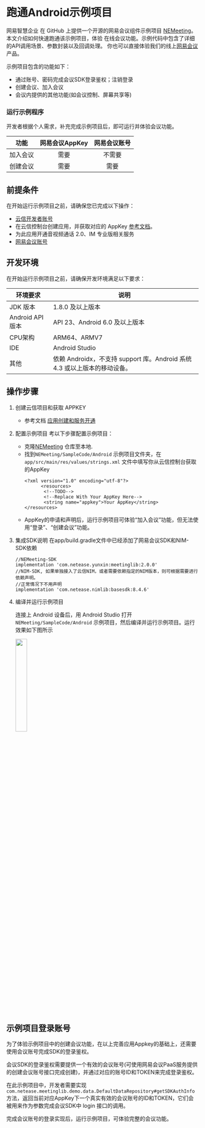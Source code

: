 # 跑通Android示例项目

网易智慧企业 在 GitHub 上提供一个开源的网易会议组件示例项目 [NEMeeting](https://github.com/netease-kit/NEMeeting/tree/main/SampleCode/Android)。本文介绍如何快速跑通该示例项目，体验 在线会议功能。示例代码中包含了详细的API调用场景、参数封装以及回调处理。 你也可以直接体验我们的线上[网易会议](https://meeting.163.com/)产品。

示例项目包含的功能如下：

- 通过账号、密码完成会议SDK登录鉴权；注销登录
- 创建会议、加入会议
- 会议内提供的其他功能(如会议控制、屏幕共享等)

### 运行示例程序

开发者根据个人需求，补充完成示例项目后，即可运行并体验会议功能。

|   功能   | 网易会议AppKey | 网易会议账号 |
| :------: | :------------: | :----------: |
| 加入会议 |      需要      |    不需要    |
| 创建会议 |      需要      |     需要     |

##  前提条件

在开始运行示例项目之前，请确保您已完成以下操作：
  - [云信开发者账号](https://id.163yun.com/register?h=media&t=media&from=nim&clueFrom=nim)
  - 在云信控制台创建应用，并获取对应的 AppKey  [参考文档](../../../云信控制平台/应用创建和服务开通.md)。
  - 为此应用开通音视频通话 2.0、IM 专业版相关服务
  - [网易会议账号](##示例项目会议账号)

## 开发环境

在开始运行示例项目之前，请确保开发环境满足以下要求：

| 环境要求         | 说明                                                         |
| ---------------- | ------------------------------------------------------------ |
| JDK 版本         | 1.8.0 及以上版本                                             |
| Android API 版本 | API 23、Android 6.0 及以上版本                               |
| CPU架构          | ARM64、ARMV7                                                 |
| IDE              | Android Studio                                               |
| 其他             | 依赖 Androidx，不支持 support 库。Android 系统 4.3 或以上版本的移动设备。 |

## 操作步骤
  1. 创建云信项目和获取 APPKEY
       - 参考文档 [应用创建和服务开通](../../../云信控制平台/应用创建和服务开通.md)

  2. 配置示例项目
       考以下步骤配置示例项目：
        - 克隆[NEMeeting](https://github.com/netease-kit/NEMeeting/tree/main/SampleCode/Android) 仓库至本地.
        - 找到`NEMeeting/SampleCode/Android` 示例项目文件夹，在 `app/src/main/res/values/strings.xml` 文件中填写你从云信控制台获取的AppKey
          ```
          <?xml version="1.0" encoding="utf-8"?>
                <resources>
                 <!--TODO-->
                 <!--Replace With Your AppKey Here-->
                 <string name="appkey">Your AppKey</string>
          </resources>
          ```
        - AppKey的申请和声明后，运行示例项目可体验“加入会议”功能，但无法使用“登录”、“创建会议”功能。

  3. 集成SDK说明
	在app/build.gradle文件中已经添加了网易会议SDK和NIM-SDK依赖
	  ```
	  //NEMeeting-SDK
	  implementation 'com.netease.yunxin:meetinglib:2.0.0'
	  //NIM-SDK, 如果单独接入了云信NIM，或者需要依赖指定的NIM版本，则可根据需要进行依赖声明。
	  //正常情况下不用声明
	  implementation 'com.netease.nimlib:basesdk:8.4.6'
	  ```

  4. 编译并运行示例项目

       连接上 Android 设备后，用 Android Studio 打开 `NEMeeting/SampleCode/Android`  示例项目，然后编译并运行示例项目。运行效果如下图所示

      <image width="25%" src="../images/demo_meeting_main_page.png">

## 示例项目登录账号

为了体验示例项目中的创建会议功能，在以上完善应用Appkey的基础上，还需要使用会议账号完成SDK的登录鉴权。

会议SDK的登录鉴权需要提供一个有效的会议账号(可使用网易会议PaaS服务提供的创建会议账号接口完成创建)，并通过对应的账号ID和TOKEN来完成登录鉴权。

在此示例项目中，开发者需要实现`com.netease.meetinglib.demo.data.DefaultDataRepository#getSDKAuthInfo`方法，返回当前对应AppKey下一个真实有效的会议账号的ID和TOKEN，它们会被用来作为参数完成会议SDK中 login 接口的调用。

完成会议账号的登录实现后，运行示例项目，可体验完整的会议功能。

